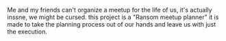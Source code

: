Me and my friends can't organize a meetup for the life of us, it's actually inssne, we might be cursed.
this project is a "Ransom meetup planner" it is made to take the planning process out of our hands and leave us with just the execution.
